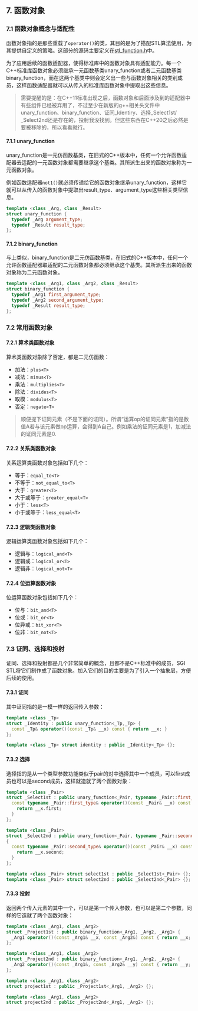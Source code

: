 ## 7. 函数对象

### 7.1 函数对象概念与适配性

函数对象指的是那些重载了`operator()`的类，其目的是为了搭配STL算法使用，为其提供自定义的策略。这部分的源码主要定义在[stl_function.h](stl_function.h)中。

为了应用后续的函数适配器，使得标准库中的函数对象具有适配能力。每一个C++标准库函数对象必须继承一元函数基类unary_function或者二元函数基类binary_function，而在这两个基类中则会定义出一些与函数对象相关的类别成员，这样函数适配器就可以从传入的标准库函数对象中提取出这些信息。

> 需要提醒的是：在C++11标准出现之后，函数对象和后面涉及到的适配器中有些组件已经被弃用了，不过至少在新版的g++相关头文件中unary_function、binary_function、证同\_Identiry、选择\_Select1st/ \_Select2nd还是存在的，投射我没找到。但这些东西在C++20之后必然是要被移除的，所以看看就行。



#### 7.1.1 unary_function

unary_function是一元仿函数基类，在旧式的C++版本中，任何一个允许函数适配器去适配的一元函数对象都需要继承这个基类。其所派生出来的函数对象称为一元函数对象。

例如函数适配器`not1()`就必须传递给它的函数对象继承unary_function，这样它就可以从传入的函数对象中提取出result_type、argument_type这些相关类型信息。

```c++
template <class _Arg, class _Result>
struct unary_function {
  typedef _Arg argument_type;
  typedef _Result result_type;
};
```



#### 7.1.2 binary_function

与上类似，binary_function是二元仿函数基类，在旧式的C++版本中，任何一个允许函数适配器取适配的二元函数对象都必须继承这个基类。其所派生出来的函数对象称为二元函数对象。

```c++
template <class _Arg1, class _Arg2, class _Result>
struct binary_function {
  typedef _Arg1 first_argument_type;
  typedef _Arg2 second_argument_type;
  typedef _Result result_type;
};  
```



### 7.2 常用函数对象

#### 7.2.1 算术类函数对象

算术类函数对象除了否定，都是二元仿函数：

- 加法：`plus<T>`
- 减法：`minus<T>`
- 乘法：`multiplies<T>`
- 除法：`divides<T>`
- 取模：`modulus<T>`
- 否定：`negate<T>`

> 顺便提下证同元素（不是下面的证同）。所谓“运算op的证同元素”指的是数值A若与该元素做op运算，会得到A自己。例如乘法的证同元素是1，加减法的证同元素是0.



#### 7.2.2 关系类函数对象

关系运算类函数对象包括如下几个：

- 等于：`equal_to<T>`
- 不等于：`not_equal_to<T>`
- 大于：`greater<T>`
- 大于或等于：`greater_equal<T>`
- 小于：`less<T>`
- 小于或等于：`less_equal<T>`



#### 7.2.3 逻辑类函数对象

逻辑运算类函数对象包括如下几个：

- 逻辑与：`logical_and<T>`
- 逻辑或：`logical_or<T>`
- 逻辑非：`logical_not<T>`



#### 7.2.4 位运算函数对象

位运算函数对象包括如下几个：

- 位与：`bit_and<T>`
- 位或：`bit_or<T>`
- 位异或：`bit_xor<T>`
- 位非：`bit_not<T>`



### 7.3 证同、选择和投射

证同、选择和投射都是几个非常简单的概念，且都不是C++标准中的成员，SGI STL将它们制作成了函数对象。加入它们的目的主要是为了引入一个抽象层，方便后续的使用。

#### 7.3.1 证同

其中证同指的是一模一样的返回传入参数：

```c++
template <class _Tp>
struct _Identity : public unary_function<_Tp,_Tp> {
  const _Tp& operator()(const _Tp& __x) const { return __x; }
};

template <class _Tp> struct identity : public _Identity<_Tp> {};
```



#### 7.3.2 选择

选择指的是从一个类型参数功能类似于pair的对中选择其中一个成员，可以first成员也可以是second成员，这样就造就了两个函数对象：

```c++
template <class _Pair>
struct _Select1st : public unary_function<_Pair, typename _Pair::first_type> {
  const typename _Pair::first_type& operator()(const _Pair& __x) const {
    return __x.first;
  }
};

template <class _Pair>
struct _Select2nd : public unary_function<_Pair, typename _Pair::second_type>
{
  const typename _Pair::second_type& operator()(const _Pair& __x) const {
    return __x.second;
  }
};

template <class _Pair> struct select1st : public _Select1st<_Pair> {};
template <class _Pair> struct select2nd : public _Select2nd<_Pair> {};
```



#### 7.3.3 投射

返回两个传入元素的其中一个，可以是第一个传入参数，也可以是第二个参数，同样的它造就了两个函数对象：

```c++
template <class _Arg1, class _Arg2>
struct _Project1st : public binary_function<_Arg1, _Arg2, _Arg1> {
  _Arg1 operator()(const _Arg1& __x, const _Arg2&) const { return __x; }
};

template <class _Arg1, class _Arg2>
struct _Project2nd : public binary_function<_Arg1, _Arg2, _Arg2> {
  _Arg2 operator()(const _Arg1&, const _Arg2& __y) const { return __y; }
};

template <class _Arg1, class _Arg2> 
struct project1st : public _Project1st<_Arg1, _Arg2> {};

template <class _Arg1, class _Arg2>
struct project2nd : public _Project2nd<_Arg1, _Arg2> {};
```


